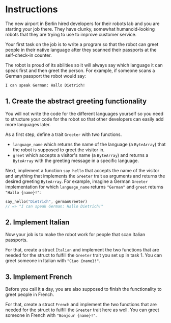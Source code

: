 # Instructions

The new airport in Berlin hired developers for their robots lab and you are starting your job there.
They have clunky, somewhat humanoid-looking robots that they are trying to use to improve customer service.

Your first task on the job is to write a program so that the robot can greet people in their native language after they scanned their passports at the self-check-in counter.

The robot is proud of its abilities so it will always say which language it can speak first and then greet the person.
For example, if someone scans a German passport the robot would say:

```txt
I can speak German: Hallo Dietrich!
```

## 1. Create the abstract greeting functionality

You will not write the code for the different languages yourself so you need to structure your code for the robot so that other developers can easily add more languages later.

As a first step, define a trait `Greeter` with two functions.

- `language_name` which returns the name of the language (a `ByteArray`) that the robot is supposed to greet the visitor in.
- `greet` which accepts a visitor's name (a `ByteArray`) and returns a `ByteArray` with the greeting message in a specific language.

Next, implement a function `say_hello` that accepts the name of the visitor and anything that implements the `Greeter` trait as arguments and returns the desired greeting `ByteArray`.
For example, imagine a German `Greeter` implementation for which `language_name` returns `"German"` and `greet` returns `"Hallo {name}!"`:

```rust
say_hello("Dietrich", germanGreeter)
// => "I can speak German: Hallo Dietrich!"
```

## 2. Implement Italian

Now your job is to make the robot work for people that scan Italian passports.

For that, create a struct `Italian` and implement the two functions that are needed for the struct to fulfill the `Greeter` trait you set up in task 1.
You can greet someone in Italian with `"Ciao {name}!"`.

## 3. Implement French

Before you call it a day, you are also supposed to finish the functionality to greet people in French.

For that, create a struct `French` and implement the two functions that are needed for the struct to fulfill the `Greeter` trait here as well.
You can greet someone in French with `"Bonjour {name}!"`.
